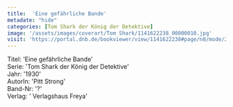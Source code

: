 ```yaml
---
title:  'Eine gefährliche Bande'
metadate: "hide"
categories: [Tom Shark der König der Detektive]
image: '/assets/images/coverart/Tom Shark/1141622238_00000010.jpg'
visit: 'https://portal.dnb.de/bookviewer/view/1141622238#page/n0/mode/2up'
---
```

Titel: 'Eine gefährliche Bande' <br>
Serie: 'Tom Shark der König der Detektive' <br>
Jahr: '1930' <br>
AutorIn: 'Pitt Strong' <br>
Band-Nr: '?' <br>
Verlag: ' Verlagshaus Freya'